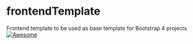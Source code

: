 # frontendTemplate
Frontend template to be used as base template for Bootstrap 4 projects
<a href="https://www.codejunkie.co/?utm_source=github&amp;utm_medium=label&amp;utm_campaign=contacts" rel="nofollow"><img src="https://www.codejunkie.co/wp-content/uploads/2020/02/horizontal-w.png" alt="Awesome" style="max-width:50%;"></a>

